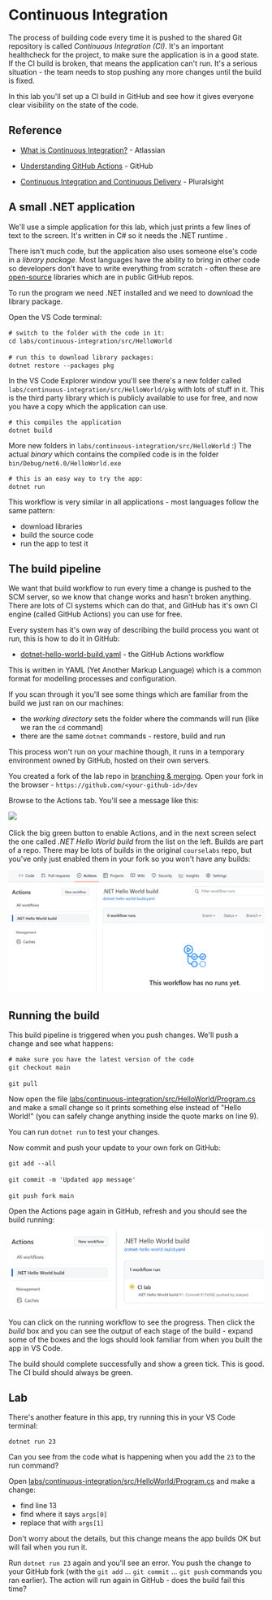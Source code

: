 # Continuous Integration

The process of building code every time it is pushed to the shared Git repository is called _Continuous Integration (CI)_. It's an important healthcheck for the project, to make sure the application is in a good state. If the CI build is broken, that means the application can't run. It's a serious situation - the team needs to stop pushing any more changes until the build is fixed.

In this lab you'll set up a CI build in GitHub and see how it gives everyone clear visibility on the state of the code.

## Reference

- [What is Continuous Integration?](https://www.atlassian.com/continuous-delivery/continuous-integration) - Atlassian

- [Understanding GitHub Actions](https://docs.github.com/en/actions/learn-github-actions/understanding-github-actions) - GitHub

- [Continuous Integration and Continuous Delivery](https://app.pluralsight.com/library/courses/devops-foundations-continuous-integration-continuous-delivery/table-of-contents) - Pluralsight

## A small .NET application

We'll use a simple application for this lab, which just prints a few lines of text to the screen. It's written in C# so it needs the .NET runtime . 

There isn't much code, but the application also uses someone else's code in a _library package_. Most languages have the ability to bring in other code so developers don't have to write everything from scratch - often these are [open-source](https://www.freecodecamp.org/news/what-is-open-source-software-explained-in-plain-english/) libraries which are in public GitHub repos.

To run the program we need .NET installed and we need to download the library package.

Open the VS Code terminal:

```
# switch to the folder with the code in it:
cd labs/continuous-integration/src/HelloWorld

# run this to download library packages:
dotnet restore --packages pkg
```
 
In the VS Code Explorer window you'll see there's a new folder called `labs/continuous-integration/src/HelloWorld/pkg` with lots of stuff in it. This is the third party library which is publicly available to use for free, and now you have a copy which the application can use.

```
# this compiles the application
dotnet build
```

More new folders in `labs/continuous-integration/src/HelloWorld` :) The actual _binary_ which contains the compiled code is in the folder `bin/Debug/net6.0/HelloWorld.exe`

```
# this is an easy way to try the app:
dotnet run
```

This workflow is very similar in all applications - most languages follow the same pattern:

- download libraries
- build the source code
- run the app to test it

## The build pipeline

We want that build workflow to run every time a change is pushed to the SCM server, so we know that change works and hasn't broken anything. There are lots of CI systems which can do that, and GitHub has it's own CI engine (called GitHub Actions) you can use for free.

Every system has it's own way of describing the build process you want ot run, this is how to do it in GitHub:

- [dotnet-hello-world-build.yaml](/.github/workflows/dotnet-hello-world-build.yaml) - the GitHub Actions workflow

This is written in YAML (Yet Another Markup Language) which is a common format for modelling processes and configuration.

If you scan through it you'll see some things which are familiar from the build we just ran on our machines:

- the _working directory_ sets the folder where the commands will run (like we ran the `cd` command)
- there are the same `dotnet` commands - restore, build and run

This process won't run on your machine though, it runs in a temporary environment owned by GitHub, hosted on their own servers.

You created a fork of the lab repo in [branching & merging](/labs/branching-merging/README.md). Open your fork in the browser - `https://github.com/<your-github-id>/dev`

Browse to the Actions tab. You'll see a message like this:

![](/img/continuous-integration/enable-workflows.png)

Click the big green button to enable Actions, and in the next screen select the one called _.NET Hello World build_ from the list on the left. Builds are part of a repo. There may be lots of builds in the original `courselabs` repo, but you've only just enabled them in your fork so you won't have any builds:

![](/img/continuous-integration/no-builds-yet.png)


## Running the build

This build pipeline is triggered when you push changes. We'll push a change and see what happens:

```
# make sure you have the latest version of the code
git checkout main

git pull
```

Now open the file [labs/continuous-integration/src/HelloWorld/Program.cs](/labs/continuous-integration/src/HelloWorld/Program.cs) and make a small change so it prints something else instead of "Hello  World!" (you can safely change anything inside the quote marks on line 9).

You can run `dotnet run` to test your changes.

Now commit and push your update to your own fork on GitHub:

```
git add --all

git commit -m 'Updated app message'

git push fork main
```

Open the Actions page again in GitHub, refresh and you should see the build running:

![](/img/continuous-integration/new-build.png)

You can click on the running workflow to see the progress. Then click the _build_ box and you can see the output of each stage of the build - expand some of the boxes and the logs should look familiar from when you built the app in VS Code.

The build should complete successfully and show a green tick. This is good. The CI build should always be green.

## Lab

There's another feature in this app, try running this in your VS Code terminal:

```
dotnet run 23
```

Can you see from the code what is happening when you add the `23` to the run command?

Open [labs/continuous-integration/src/HelloWorld/Program.cs](/labs/continuous-integration/src/HelloWorld/Program.cs) and make a change:

- find line 13
- find where it says `args[0]`
- replace that with `args[1]`

Don't worry about the details, but this change means the app builds OK but will fail when you run it.

Run `dotnet run 23` again and you'll see an error. You push the change to your GitHub fork (with the `git add` ... `git commit` ... `git push` commands you ran earlier). The action will run again in GitHub - does the build fail this time?
